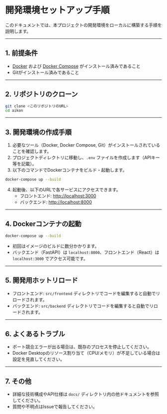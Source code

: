 # 開発環境セットアップ手順

このドキュメントでは、本プロジェクトの開発環境をローカルに構築する手順を説明します。

---

## 1. 前提条件

- [Docker](https://www.docker.com/) および [Docker Compose](https://docs.docker.com/compose/) がインストール済みであること
- Gitがインストール済みであること

---

## 2. リポジトリのクローン

```sh
git clone <このリポジトリのURL>
cd aikon
```

---

## 3. 開発環境の作成手順

1. 必要なツール（Docker, Docker Compose, Git）がインストールされていることを確認します。
2. プロジェクトディレクトリに移動し、`.env` ファイルを作成します（APIキー等を記載）。
3. 以下のコマンドでDockerコンテナをビルド・起動します。

```sh
docker-compose up --build
```

4. 起動後、以下のURLで各サービスにアクセスできます。
   - フロントエンド: [http://localhost:3000](http://localhost:3000)
   - バックエンド: [http://localhost:8000](http://localhost:8000)

---

## 4. Dockerコンテナの起動

```sh
docker-compose up --build
```

- 初回はイメージのビルドに数分かかります。
- バックエンド（FastAPI）は `localhost:8000`、フロントエンド（React）は `localhost:3000` でアクセス可能です。

---

## 5. 開発用ホットリロード

- フロントエンド: `src/frontend` ディレクトリでコードを編集すると自動でリロードされます。
- バックエンド: `src/backend` ディレクトリでコードを編集すると自動でリロードされます。

---

## 6. よくあるトラブル

- ポート競合エラーが出る場合は、既存のプロセスを停止してください。
- Docker Desktopのリソース割り当て（CPU/メモリ）が不足している場合は設定を見直してください。

---

## 7. その他

- 詳細な技術構成やAPI仕様は `docs/` ディレクトリ内の他ドキュメントを参照してください。
- 質問や不明点はIssueで報告してください。
